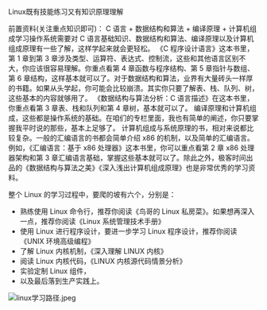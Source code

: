 Linux既有技能练习又有知识原理理解

前置资料(关注重点知识即可)：
C 语言 + 数据结构和算法 + 编译原理 + 计算机组成学习操作系统需要对 C 语言基础知识、数据结构和算法、编译原理以及计算机组成原理有一些了解，这样学起来就会更轻松。
《C 程序设计语言》这本书里，第 1 章到第 3 章涉及类型、运算符、表达式、控制流，这些和其他语言区别不大，你应该很容易理解。你重点看第 4 章函数与程序结构、第 5 章指针与数组、第 6 章结构，这样基本就可以了。对于数据结构和算法，业界有大量砖头一样厚的书籍。如果从头学起，你可能会比较崩溃。其实你只要了解表、栈、队列、树，这些基本的内容就够用了。
《数据结构与算法分析：C 语言描述》在这本书里，你重点看第 3 章表、栈和队列和第 4 章树，基本就可以了。
编译原理和计算机组成，这些都是操作系统的基础。在咱们的专栏里面，我也有简单的阐述，你只要掌握我平时说的那些，基本上足够了。
计算机组成与系统原理的书，相对来说都比较复杂。一般的汇编语言的书都会简单介绍 x86 的机制，以及简单的汇编语言。例如，《汇编语言：基于 x86 处理器》这本书里，你可以重点看第 2 章 x86 处理器架构和第 3 章汇编语言基础，掌握这些基本就可以了。除此之外，极客时间出品的《数据结构与算法之美》《深入浅出计算机组成原理》也是非常优秀的学习资料。

整个 Linux 的学习过程中，要爬的坡有六个，分别是：
- 熟练使用 Linux 命令行，推荐你阅读《鸟哥的 Linux 私房菜》。如果想再深入一点，推荐你阅读《Linux 系统管理技术手册》
- 使用 Linux 进行程序设计，要进一步学习 Linux 程序设计，推荐你阅读《UNIX 环境高级编程》
- 了解 Linux 内核机制，《深入理解 LINUX 内核》
- 阅读 Linux 内核代码，《LINUX 内核源代码情景分析》
- 实验定制 Linux 组件，
- 以及最后落到生产实践上。


![linux学习路径.jpeg](https://upload-images.jianshu.io/upload_images/9025957-6a687686ced33033.jpeg?imageMogr2/auto-orient/strip%7CimageView2/2/w/1240)
